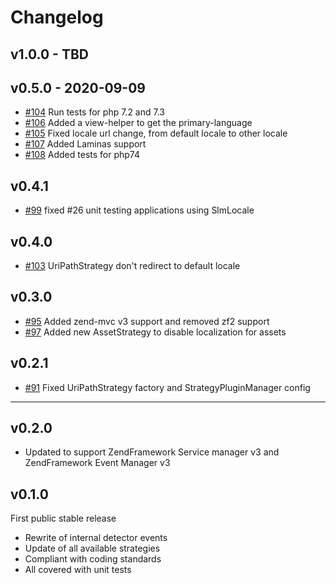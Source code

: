 Changelog
===

v1.0.0 - TBD
---

v0.5.0 - 2020-09-09
---
 * [#104](https://github.com/basz/SlmLocale/pull/104) Run tests for php 7.2 and 7.3
 * [#106](https://github.com/basz/SlmLocale/pull/106) Added a view-helper to get the primary-language
 * [#105](https://github.com/basz/SlmLocale/pull/105) Fixed locale url change, from default locale to other locale
 * [#107](https://github.com/basz/SlmLocale/pull/107) Added Laminas support
 * [#108](https://github.com/basz/SlmLocale/pull/108) Added tests for php74

v0.4.1
---
 * [#99](https://github.com/basz/SlmLocale/pull/99) fixed #26 unit testing applications using SlmLocale

v0.4.0
---
 * [#103](https://github.com/basz/SlmLocale/pull/103) UriPathStrategy don't redirect to default locale

v0.3.0
---
 * [#95](https://github.com/basz/SlmLocale/pull/95) Added zend-mvc v3 support and removed zf2 support
 * [#97](https://github.com/basz/SlmLocale/pull/97) Added new AssetStrategy to disable localization for assets

v0.2.1
---
 * [#91](https://github.com/basz/SlmLocale/pull/91) Fixed UriPathStrategy factory and StrategyPluginManager config

---

v0.2.0
---
 * Updated to support ZendFramework Service manager v3 and ZendFramework Event Manager v3

v0.1.0
---
First public stable release

 * Rewrite of internal detector events
 * Update of all available strategies
 * Compliant with coding standards
 * All covered with unit tests
